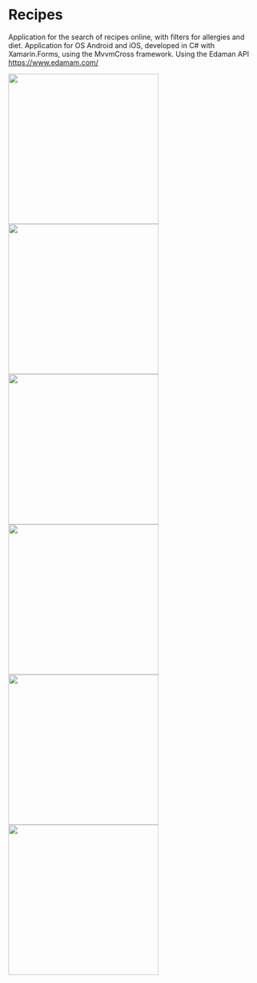 # Recipes
Application for the search of recipes online, with filters for allergies and diet.
Application for OS Android and iOS, developed in C# with Xamarin.Forms, using the MvvmCross framework.
Using the Edaman API https://www.edamam.com/

<img src="https://drive.google.com/uc?export=view&id=1vKuQBykOobcwbKus1RLV5ho7QRwWrFjb" width="300">  <img src="https://drive.google.com/uc?export=view&id=1EAx6otpyta0WrNpjVGOmviblqBNwtYcO" width="300">
<img src="https://drive.google.com/uc?export=view&id=1VUSDhOiqwnYDSrViwasVXCXQDgPOoVuC" width="300">  <img src="https://drive.google.com/uc?export=view&id=1DLo-ilCy_tqB2df83gwSo29Nsmte-clB" width="300">
<img src="https://drive.google.com/uc?export=view&id=1P_xUNqBWDQk-84PwwYWI6kL6-VnlEOqo" width="300">  <img src="https://drive.google.com/uc?export=view&id=1Zw5C7JEtNc2f7eE42kl6FSG1NL_LuJcS" width="300">

